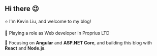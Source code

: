 ## Hi there :wink:
:star: I'm Kevin Liu, and welcome to my blog! 

:office: Playing a role as Web developer in Proprius LTD 

:rocket: Focusing on **Angular** and **ASP.NET Core**, and building this blog with **React** and **Node.js**.  
  
